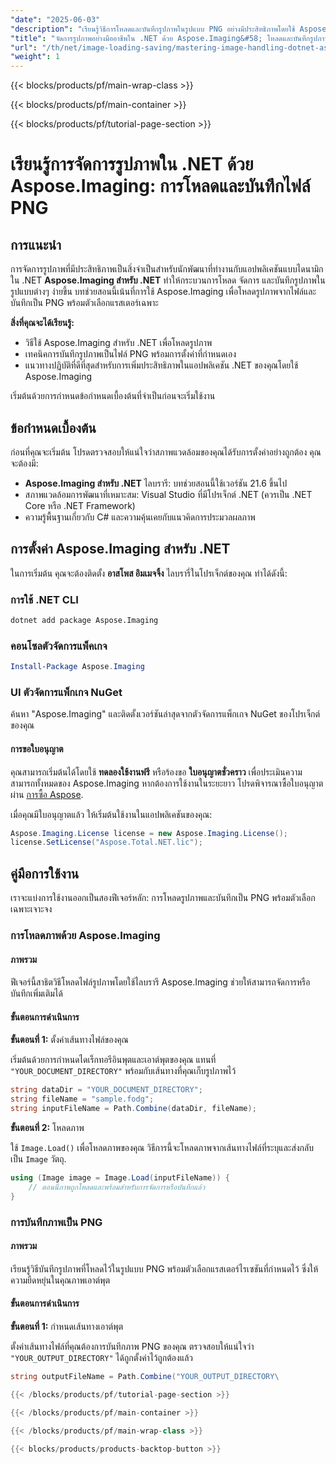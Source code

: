 ```yaml
---
"date": "2025-06-03"
"description": "เรียนรู้วิธีการโหลดและบันทึกรูปภาพในรูปแบบ PNG อย่างมีประสิทธิภาพโดยใช้ Aspose.Imaging สำหรับ .NET คู่มือนี้ครอบคลุมถึงเทคนิคการโหลด การจัดการ และการบันทึก"
"title": "จัดการรูปภาพอย่างมืออาชีพใน .NET ด้วย Aspose.Imaging&#58; โหลดและบันทึกรูปภาพ PNG ได้อย่างง่ายดาย"
"url": "/th/net/image-loading-saving/mastering-image-handling-dotnet-aspose-imaging/"
"weight": 1
---
```


{{< blocks/products/pf/main-wrap-class >}}

{{< blocks/products/pf/main-container >}}

{{< blocks/products/pf/tutorial-page-section >}}
# เรียนรู้การจัดการรูปภาพใน .NET ด้วย Aspose.Imaging: การโหลดและบันทึกไฟล์ PNG

## การแนะนำ

การจัดการรูปภาพที่มีประสิทธิภาพเป็นสิ่งจำเป็นสำหรับนักพัฒนาที่ทำงานกับแอปพลิเคชันแบบไดนามิกใน .NET **Aspose.Imaging สำหรับ .NET** ทำให้กระบวนการโหลด จัดการ และบันทึกรูปภาพในรูปแบบต่างๆ ง่ายขึ้น บทช่วยสอนนี้เน้นที่การใช้ Aspose.Imaging เพื่อโหลดรูปภาพจากไฟล์และบันทึกเป็น PNG พร้อมตัวเลือกแรสเตอร์เฉพาะ

**สิ่งที่คุณจะได้เรียนรู้:**

- วิธีใช้ Aspose.Imaging สำหรับ .NET เพื่อโหลดรูปภาพ
- เทคนิคการบันทึกรูปภาพเป็นไฟล์ PNG พร้อมการตั้งค่าที่กำหนดเอง
- แนวทางปฏิบัติที่ดีที่สุดสำหรับการเพิ่มประสิทธิภาพในแอปพลิเคชัน .NET ของคุณโดยใช้ Aspose.Imaging

เริ่มต้นด้วยการกำหนดข้อกำหนดเบื้องต้นที่จำเป็นก่อนจะเริ่มใช้งาน

## ข้อกำหนดเบื้องต้น

ก่อนที่คุณจะเริ่มต้น โปรดตรวจสอบให้แน่ใจว่าสภาพแวดล้อมของคุณได้รับการตั้งค่าอย่างถูกต้อง คุณจะต้องมี:

- **Aspose.Imaging สำหรับ .NET** ไลบรารี: บทช่วยสอนนี้ใช้เวอร์ชัน 21.6 ขึ้นไป
- สภาพแวดล้อมการพัฒนาที่เหมาะสม: Visual Studio ที่มีโปรเจ็กต์ .NET (ควรเป็น .NET Core หรือ .NET Framework)
- ความรู้พื้นฐานเกี่ยวกับ C# และความคุ้นเคยกับแนวคิดการประมวลผลภาพ

## การตั้งค่า Aspose.Imaging สำหรับ .NET

ในการเริ่มต้น คุณจะต้องติดตั้ง **อาสโพส อิมเมจจิ้ง** ไลบรารี่ในโปรเจ็กต์ของคุณ ทำได้ดังนี้:

### การใช้ .NET CLI
```bash
dotnet add package Aspose.Imaging
```

### คอนโซลตัวจัดการแพ็คเกจ
```powershell
Install-Package Aspose.Imaging
```

### UI ตัวจัดการแพ็กเกจ NuGet
ค้นหา "Aspose.Imaging" และติดตั้งเวอร์ชันล่าสุดจากตัวจัดการแพ็กเกจ NuGet ของโปรเจ็กต์ของคุณ

#### การขอใบอนุญาต
คุณสามารถเริ่มต้นได้โดยใช้ **ทดลองใช้งานฟรี** หรือร้องขอ **ใบอนุญาตชั่วคราว** เพื่อประเมินความสามารถทั้งหมดของ Aspose.Imaging หากต้องการใช้งานในระยะยาว โปรดพิจารณาซื้อใบอนุญาตผ่าน [การซื้อ Aspose](https://purchase-aspose.com/buy).

เมื่อคุณมีใบอนุญาตแล้ว ให้เริ่มต้นใช้งานในแอปพลิเคชันของคุณ:
```csharp
Aspose.Imaging.License license = new Aspose.Imaging.License();
license.SetLicense("Aspose.Total.NET.lic");
```

## คู่มือการใช้งาน

เราจะแบ่งการใช้งานออกเป็นสองฟีเจอร์หลัก: การโหลดรูปภาพและบันทึกเป็น PNG พร้อมตัวเลือกเฉพาะเจาะจง

### การโหลดภาพด้วย Aspose.Imaging

#### ภาพรวม
ฟีเจอร์นี้สาธิตวิธีโหลดไฟล์รูปภาพโดยใช้ไลบรารี Aspose.Imaging ช่วยให้สามารถจัดการหรือบันทึกเพิ่มเติมได้

#### ขั้นตอนการดำเนินการ
**ขั้นตอนที่ 1:** ตั้งค่าเส้นทางไฟล์ของคุณ

เริ่มต้นด้วยการกำหนดไดเร็กทอรีอินพุตและเอาต์พุตของคุณ แทนที่ `"YOUR_DOCUMENT_DIRECTORY"` พร้อมกับเส้นทางที่คุณเก็บรูปภาพไว้
```csharp
string dataDir = "YOUR_DOCUMENT_DIRECTORY";
string fileName = "sample.fodg";
string inputFileName = Path.Combine(dataDir, fileName);
```
**ขั้นตอนที่ 2:** โหลดภาพ

ใช้ `Image.Load()` เพื่อโหลดภาพของคุณ วิธีการนี้จะโหลดภาพจากเส้นทางไฟล์ที่ระบุและส่งกลับเป็น `Image` วัตถุ.
```csharp
using (Image image = Image.Load(inputFileName)) {
    // ตอนนี้ภาพถูกโหลดและพร้อมสำหรับการจัดการหรือบันทึกแล้ว
}
```
### การบันทึกภาพเป็น PNG

#### ภาพรวม
เรียนรู้วิธีบันทึกรูปภาพที่โหลดไว้ในรูปแบบ PNG พร้อมตัวเลือกแรสเตอร์ไรเซชันที่กำหนดไว้ ซึ่งให้ความยืดหยุ่นในคุณภาพเอาต์พุต

#### ขั้นตอนการดำเนินการ
**ขั้นตอนที่ 1:** กำหนดเส้นทางเอาต์พุต

ตั้งค่าเส้นทางไฟล์ที่คุณต้องการบันทึกภาพ PNG ของคุณ ตรวจสอบให้แน่ใจว่า `"YOUR_OUTPUT_DIRECTORY"` ได้ถูกตั้งค่าไว้ถูกต้องแล้ว
```csharp
string outputFileName = Path.Combine("YOUR_OUTPUT_DIRECTORY\

{{< /blocks/products/pf/tutorial-page-section >}}

{{< /blocks/products/pf/main-container >}}

{{< /blocks/products/pf/main-wrap-class >}}

{{< blocks/products/products-backtop-button >}}